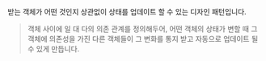 받는 객체가 어떤 것인지 상관없이 상태를 업데이트 할 수 있는 디자인 패턴입니다.

> 객체 사이에 일 대 다의 의존 관계를 정의해두어, 어떤 객체의 상태가 변할 때 
> 그 객체에 의존성을 가진 다른 객체들이 그 변화를 통지 받고 자동으로 업데이트 될 수 있게 만듭니다.
